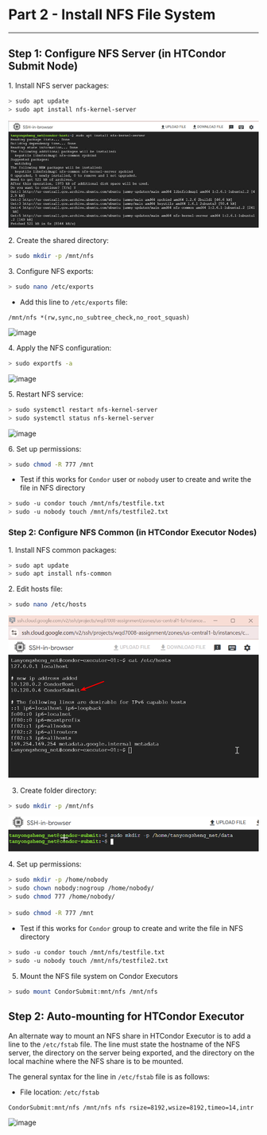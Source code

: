 # Part 2 - Install NFS File System
-----------------------------------

## Step 1: Configure NFS Server (in HTCondor Submit Node)

1\. Install NFS server packages:

```bash
> sudo apt update
> sudo apt install nfs-kernel-server
```

![](/images/4_Part%202%20-%20Install%20NFS%20File%20Syst.jpg)

2\. Create the shared directory:

```bash
> sudo mkdir -p /mnt/nfs
```

3\. Configure NFS exports:

```bash
> sudo nano /etc/exports
```

*   Add this line to `/etc/exports` file:

```text-plain
/mnt/nfs *(rw,sync,no_subtree_check,no_root_squash)
```
![image](https://github.com/user-attachments/assets/aa0f9e10-f1c6-4199-9eb4-042964842a21)

4\. Apply the NFS configuration:

```bash
> sudo exportfs -a
```

![image](https://github.com/user-attachments/assets/ff0f185b-3c5c-4419-9353-e3919e73b5fb)


5\. Restart NFS service:

```bash
> sudo systemctl restart nfs-kernel-server
> sudo systemctl status nfs-kernel-server
```

![image](https://github.com/user-attachments/assets/b243762c-74fd-4a57-8e79-67d763ea1698)

6\. Set up permissions:

```bash
> sudo chmod -R 777 /mnt
```

*   Test if this works for `Condor` user or `nobody` user to create and write the file in NFS directory

```bash
> sudo -u condor touch /mnt/nfs/testfile.txt
> sudo -u nobody touch /mnt/nfs/testfile2.txt
```

### Step 2: Configure NFS Common (in HTCondor Executor Nodes)

1\. Install NFS common packages:

```bash
> sudo apt update
> sudo apt install nfs-common
```

2\. Edit hosts file:

```bash
> sudo nano /etc/hosts
```

![](/images/16_Part%202%20-%20Install%20NFS%20File%20Syst.png)

3. Create folder directory:
 
```bash
> sudo mkdir -p /mnt/nfs
```

![](/images/10_Part%202%20-%20Install%20NFS%20File%20Syst.png)


4\. Set up permissions:

```bash
> sudo mkdir -p /home/nobody
> sudo chown nobody:nogroup /home/nobody/
> sudo chmod 777 /home/nobody/

> sudo chmod -R 777 /mnt
```

*   Test if this works for `Condor` group to create and write the file in NFS directory

```bash
> sudo -u condor touch /mnt/nfs/testfile.txt
> sudo -u nobody touch /mnt/nfs/testfile2.txt
```


5. Mount the NFS file system on Condor Executors

```bash
> sudo mount CondorSubmit:mnt/nfs /mnt/nfs
```

## Step 2: Auto-mounting for HTCondor Executor

An alternate way to mount an NFS share in HTCondor Executor is to add a line to the `/etc/fstab` file. The line must state the hostname of the NFS server, the directory on the server being exported, and the directory on the local machine where the NFS share is to be mounted.

The general syntax for the line in `/etc/fstab` file is as follows:

*   File location: `/etc/fstab`

```text-plain
CondorSubmit:mnt/nfs /mnt/nfs nfs rsize=8192,wsize=8192,timeo=14,intr
```

![image](https://github.com/user-attachments/assets/31fd3f73-e20d-4d75-af1e-843e23e314f1)

